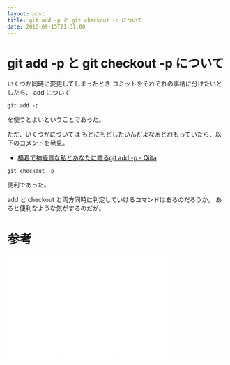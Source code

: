 ```yaml
---
layout: post
title: git add -p と git checkout -p について
date: 2016-09-15T21:31:00
---
```


# git add -p と git checkout -p について

いくつか同時に変更してしまったとき
コミットをそれぞれの事柄に分けたいとしたら、
add について

```
git add -p
```

を使うとよいということであった。

ただ、いくつかについては
もとにもどしたいんだよなぁとおもっていたら、以下のコメントを発見。

* [横着で神経質な私とあなたに贈るgit add -p - Qiita](http://qiita.com/crifff/items/1abf08bca4ce51db4775#comment-21e0707afe141d343ff5)

```
git checkout -p
```

便利であった。

add と checkout と両方同時に判定していけるコマンドはあるのだろうか。
あると便利なような気がするのだが。

# 参考

<iframe style="width:120px;height:240px;" marginwidth="0" marginheight="0" scrolling="no" frameborder="0" src="//rcm-fe.amazon-adsystem.com/e/cm?lt1=_blank&bc1=000000&IS2=1&bg1=FFFFFF&fc1=000000&lc1=0000FF&t=mi3002-22&o=9&p=8&l=as4&m=amazon&f=ifr&ref=as_ss_li_til&asins=477416366X&linkId=5817eb126b7d58c0431f6c4cccb5c21f"></iframe>
<iframe style="width:120px;height:240px;" marginwidth="0" marginheight="0" scrolling="no" frameborder="0" src="//rcm-fe.amazon-adsystem.com/e/cm?lt1=_blank&bc1=000000&IS2=1&bg1=FFFFFF&fc1=000000&lc1=0000FF&t=mi3002-22&o=9&p=8&l=as4&m=amazon&f=ifr&ref=as_ss_li_til&asins=4873115655&linkId=04d63439348b40230efbf2f08d634c58"></iframe>
<iframe style="width:120px;height:240px;" marginwidth="0" marginheight="0" scrolling="no" frameborder="0" src="//rcm-fe.amazon-adsystem.com/e/cm?lt1=_blank&bc1=000000&IS2=1&bg1=FFFFFF&fc1=000000&lc1=0000FF&t=mi3002-22&o=9&p=8&l=as4&m=amazon&f=ifr&ref=as_ss_li_til&asins=477415654X&linkId=aadf10a67a87f3aa6002a14c23177163"></iframe>
